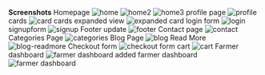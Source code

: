 **Screenshots** 
Homepage
![home](https://github.com/user-attachments/assets/c1bf2da1-cdc2-4203-9328-fe066974ac73)
![home2](https://github.com/user-attachments/assets/a6c77af8-d22c-43f7-9122-c4c22ba4719d)
![home3](https://github.com/user-attachments/assets/7bd4848a-d5fe-4e51-9d6d-03395116b52c)
profile page
![profile](https://github.com/user-attachments/assets/dc2ac413-255a-4312-bc10-70bc07c44a48)
cards
![card](https://github.com/user-attachments/assets/9f5d2e77-cbcf-45e6-8b5f-33db50c4c465)
cards expanded view
![expanded card](https://github.com/user-attachments/assets/7d7c3923-ec6b-4975-97ec-b38a98b9f67f)
login form
![login](https://github.com/user-attachments/assets/ebdb9054-b105-4077-9840-b8650f181487)
signupform
![signup](https://github.com/user-attachments/assets/c4f10ed1-9e4f-4aa5-b205-49afa3d18b98)
Footer update
![footer](https://github.com/user-attachments/assets/31b53d1b-c40d-4c4c-9a91-afe551e471bb)
Contact page
![contact](https://github.com/user-attachments/assets/81bd3e96-febe-4c2d-a0b6-f79d4bc00293)
Categories Page
![categories](https://github.com/user-attachments/assets/be8e4fe1-3773-4046-9614-2e633dc873d4)
Blog Page
![blog](https://github.com/user-attachments/assets/ae785380-e26c-4774-8153-0893c3ea0e78)
Read More
![blog-readmore](https://github.com/user-attachments/assets/ecaf7c63-e61e-438d-b3c3-eae2c40aeb0d)
Checkout form
![checkout form](https://github.com/user-attachments/assets/40225734-e021-47f9-a5e7-5fc647c61ce1)
cart
![cart](https://github.com/user-attachments/assets/664d9c47-30a8-4a27-936f-050e11253e12)
Farmer dashboard
![farmer dashboard](https://github.com/user-attachments/assets/6953ed35-053d-4660-89df-2095babb8230)
added farmer dashboard
![farmer dashboard](https://github.com/user-attachments/assets/fe91c418-f6aa-452e-be93-48ddac136492)



